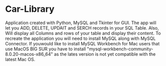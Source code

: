 # Car-Library
Application created with Python, MySQL and Tkinter for GUI.
The app will let you ADD, DELETE, UPDAIT and SERCH records in your SQL Table. Also, Will display all Columns and rows of your table and display their content.
To recreate the application you will need to install MySQL along with MySQL Connector. 
If youwould like to install MySQL Workbench for Mac users that use MacOS BIG SUR you have to install "mysql-workbench-community-8.0.20-macos-x86_64" as the lates version is not yet compatible with the latest Mac OS.

